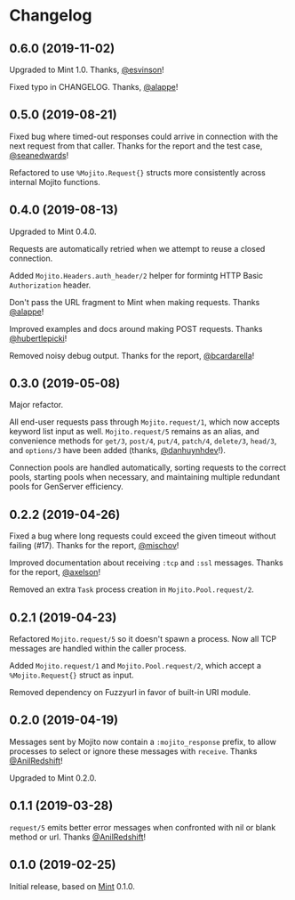 # Changelog

## 0.6.0 (2019-11-02)

Upgraded to Mint 1.0. Thanks, [@esvinson](https://github.com/esvinson)!

Fixed typo in CHANGELOG. Thanks, [@alappe](https://github.com/alappe)!

## 0.5.0 (2019-08-21)

Fixed bug where timed-out responses could arrive in connection with
the next request from that caller.  Thanks for the report and the
test case, [@seanedwards](https://github.com/seanedwards)!

Refactored to use `%Mojito.Request{}` structs more consistently across
internal Mojito functions.

## 0.4.0 (2019-08-13)

Upgraded to Mint 0.4.0.

Requests are automatically retried when we attempt to reuse a closed
connection.

Added `Mojito.Headers.auth_header/2` helper for formintg HTTP Basic
`Authorization` header.

Don't pass the URL fragment to Mint when making requests.
Thanks [@alappe](https://github.com/alappe)!

Improved examples and docs around making POST requests.
Thanks [@hubertlepicki](https://github.com/hubertlepicki)!

Removed noisy debug output.
Thanks for the report, [@bcardarella](https://github.com/bcardarella)!

## 0.3.0 (2019-05-08)

Major refactor.

All end-user requests pass through `Mojito.request/1`, which now
accepts keyword list input as well.  `Mojito.request/5` remains
as an alias, and convenience methods for `get/3`, `post/4`, `put/4`,
`patch/4`, `delete/3`, `head/3`, and `options/3` have been added
(thanks, [@danhuynhdev](https://github.com/danhuynhdev)!).

Connection pools are handled automatically, sorting requests to the
correct pools, starting pools when necessary, and maintaining
multiple redundant pools for GenServer efficiency.

## 0.2.2 (2019-04-26)

Fixed a bug where long requests could exceed the given timeout without
failing (#17).  Thanks for the report,
[@mischov](https://github.com/mischov)!

Improved documentation about receiving `:tcp` and `:ssl` messages.
Thanks for the report,
[@axelson](https://github.com/axelson)!

Removed an extra `Task` process creation in `Mojito.Pool.request/2`.

## 0.2.1 (2019-04-23)

Refactored `Mojito.request/5` so it doesn't spawn a process.  Now all
TCP messages are handled within the caller process.

Added `Mojito.request/1` and `Mojito.Pool.request/2`, which accept a
`%Mojito.Request{}` struct as input.

Removed dependency on Fuzzyurl in favor of built-in URI module.

## 0.2.0 (2019-04-19)

Messages sent by Mojito now contain a `:mojito_response` prefix, to allow
processes to select or ignore these messages with `receive`.
Thanks [@AnilRedshift](https://github.com/AnilRedshift)!

Upgraded to Mint 0.2.0.

## 0.1.1 (2019-03-28)

`request/5` emits better error messages when confronted with nil or blank
method or url.  Thanks [@AnilRedshift](https://github.com/AnilRedshift)!

## 0.1.0 (2019-02-25)

Initial release, based on [Mint](https://github.com/ericmj/mint) 0.1.0.

